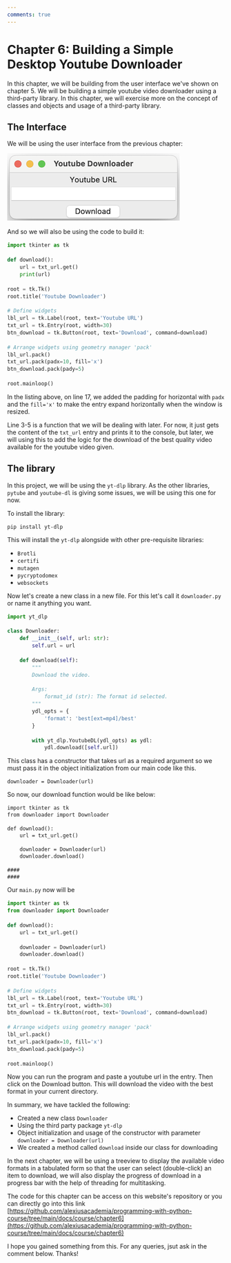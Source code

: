 ```yaml
---
comments: true
---
```


# Chapter 6: Building a Simple Desktop Youtube Downloader

In this chapter, we will be building from the user interface we've shown on chapter 5. We will be building a simple youtube video downloader using a third-party library. In this chapter, we will
exercise more on the concept of classes and objects and usage of a third-party library.

## The Interface

We will be using the user interface from the previous chapter:

![](../course/chapter5/tkinter2/tkinter2.png)

And so we will also be using the code to build it:

```py
import tkinter as tk

def download():
    url = txt_url.get()
    print(url)

root = tk.Tk()
root.title('Youtube Downloader')

# Define widgets
lbl_url = tk.Label(root, text='Youtube URL')
txt_url = tk.Entry(root, width=30)
btn_download = tk.Button(root, text='Download', command=download)

# Arrange widgets using geometry manager 'pack'
lbl_url.pack()
txt_url.pack(padx=10, fill='x')
btn_download.pack(pady=5)

root.mainloop()
```

In the listing above, on line 17, we added the padding for horizontal with `padx` and the `fill='x'` to
make the entry expand horizontally when the window is resized.

Line 3-5 is a function that we will be dealing with later. For now, it just gets the content of the `txt_url` entry and
prints it to the console, but later, we will using this to add the logic for the download of the best quality video
available for the youtube video given.

## The library

In this project, we will be using the `yt-dlp` library. As the other libraries, `pytube` and `youtube-dl` is giving
some issues, we will be using this one for now.

To install the library:

```
pip install yt-dlp
```

This will install the `yt-dlp` alongside with other pre-requisite libraries:

- `Brotli`
- `certifi`
- `mutagen`
- `pycryptodomex`
- `websockets`

Now let's create a new class in a new file. For this let's call it `downloader.py` or name it anything you want.

```py title="downloader.py"
import yt_dlp

class Downloader:
    def __init__(self, url: str):
        self.url = url

    def download(self):
        """
        Download the video.

        Args:
            format_id (str): The format id selected.
        """
        ydl_opts = {
            'format': 'best[ext=mp4]/best'
        }

        with yt_dlp.YoutubeDL(ydl_opts) as ydl:
            ydl.download([self.url])
```

This class has a constructor that takes url as a required argument so we must pass it
in the object initialization from our main code like this.

```
downloader = Downloader(url)
```

So now, our download function would be like below:

```
import tkinter as tk
from downloader import Downloader

def download():
    url = txt_url.get()

    downloader = Downloader(url)
    downloader.download()

####
####
```

Our `main.py` now will be

```py title="main.py"
import tkinter as tk
from downloader import Downloader

def download():
    url = txt_url.get()

    downloader = Downloader(url)
    downloader.download()

root = tk.Tk()
root.title('Youtube Downloader')

# Define widgets
lbl_url = tk.Label(root, text='Youtube URL')
txt_url = tk.Entry(root, width=30)
btn_download = tk.Button(root, text='Download', command=download)

# Arrange widgets using geometry manager 'pack'
lbl_url.pack()
txt_url.pack(padx=10, fill='x')
btn_download.pack(pady=5)

root.mainloop()
```

Now you can run the program and paste a youtube url in the entry. Then click on the Download button.
This will download the video with the best format in your current directory.

In summary, we have tackled the following:

- Created a new class `Downloader`
- Using the third party package `yt-dlp`
- Object initialization and usage of the constructor with parameter `downloader = Downloader(url)`
- We created a method called `download` inside our class for downloading

In the next chapter, we will be using a treeview to display the available video formats
in a tabulated form so that the user can select (double-click) an item to download, we will also display
the progress of download in a progress bar with the help of threading for multitasking.

The code for this chapter can be access on this website's repository or you can directly go into this link
[https://github.com/alexiusacademia/programming-with-python-course/tree/main/docs/course/chapter6](https://github.com/alexiusacademia/programming-with-python-course/tree/main/docs/course/chapter6)

I hope you gained something from this. For any queries, jsut ask in the comment below. Thanks!
